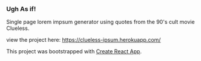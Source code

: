 ### Ugh As if!

Single page lorem impsum generator using quotes from the 90's cult movie Clueless.

view the project here: https://clueless-ipsum.herokuapp.com/

This project was bootstrapped with [Create React App](https://github.com/facebookincubator/create-react-app).
